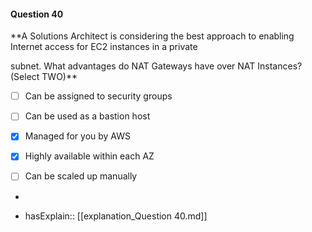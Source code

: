 #### Question  40

**A Solutions Architect is considering the best approach to enabling Internet access for EC2 instances in a private

subnet. What advantages do NAT Gateways have over NAT Instances? (Select TWO)**

- [ ] Can be assigned to security groups

- [ ] Can be used as a bastion host

- [x] Managed for you by AWS

- [x] Highly available within each AZ

- [ ] Can be scaled up manually

*

- hasExplain:: [[explanation_Question  40.md]]
